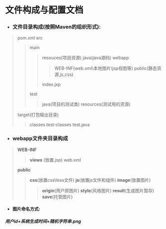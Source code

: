 # 文件构成与配置文档
- ### 文件目录构成(按照Maven的组织形式):
> pom.xml
> src
> >main
> >>resouces(项目资源)
> >>java(java源码)
> >>webapp
> >>>WEB-INF(web.xml\本地图片\\jsp视图等)
> >>>public(静态资源,js,css)
> >>
> >>index.jxp
> >
> >test
> >>java(项目的测试类)
> >>resources(测试用的资源)
> 
> target(打包输出目录)
> >classes
> >test-classes
> test.java

- ### webapp文件夹目录构成
>  __WEB-INF__
> > __views__ (放置.jsp)
> > web.xml
> 
> __public__
>> __css__(放置css\less文件)
>> __js__(放置js文件和组件)
>> __image__(放置图片)
>>> __origin__(用户原图片)
>>> __style__(风格图片)
>>> __result__(生成图片暂存)
>>> __save__(托管图片)

-  	#### 图片命名方式:
##### 用户id+系统生成时间+随机字符串.png


